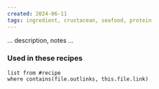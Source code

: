```yaml
---
created: 2024-06-11
tags: ingredient, crustacean, seafood, protein
---
```



… description, notes …

### Used in these recipes

```dataview
list from #recipe
where contains(file.outlinks, this.file.link)
```